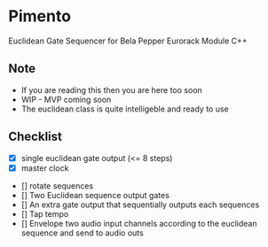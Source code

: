 # Pimento
Euclidean Gate Sequencer for Bela Pepper Eurorack Module C++

## Note
- If you are reading this then you are here too soon
- WIP - MVP coming soon
- The euclidean class is quite intelligeble and ready to use

## Checklist
- [x] single euclidean gate output (<= 8 steps)
- [x] master clock
- [] rotate sequences
- [] Two Euclidean sequence output gates 
- [] An extra gate output that sequentially outputs each sequences
- [] Tap tempo
- [] Envelope two audio input channels according to the euclidean sequence and send to audio outs

